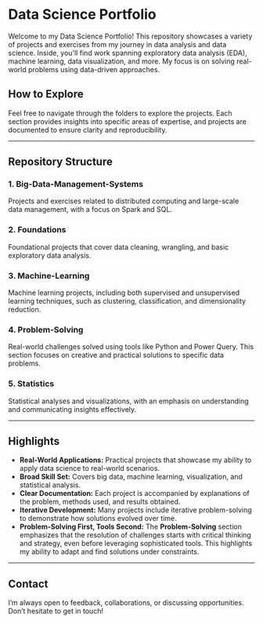 # Data Science Portfolio

Welcome to my Data Science Portfolio! This repository showcases a variety of projects and exercises from my journey in data analysis and data science. Inside, you'll find work spanning exploratory data analysis (EDA), machine learning, data visualization, and more. My focus is on solving real-world problems using data-driven approaches.

## How to Explore
Feel free to navigate through the folders to explore the projects. Each section provides insights into specific areas of expertise, and projects are documented to ensure clarity and reproducibility.

---

## Repository Structure

### 1. **Big-Data-Management-Systems** 
   Projects and exercises related to distributed computing and large-scale data management, with a focus on Spark and SQL.

### 2. **Foundations**
   Foundational projects that cover data cleaning, wrangling, and basic exploratory data analysis.

### 3. **Machine-Learning**
   Machine learning projects, including both supervised and unsupervised learning techniques, such as clustering, classification, and dimensionality reduction.

### 4. **Problem-Solving**
   Real-world challenges solved using tools like Python and Power Query. This section focuses on creative and practical solutions to specific data problems.

### 5. **Statistics**
   Statistical analyses and visualizations, with an emphasis on understanding and communicating insights effectively.

---

## Highlights

- **Real-World Applications:** Practical projects that showcase my ability to apply data science to real-world scenarios.
- **Broad Skill Set:** Covers big data, machine learning, visualization, and statistical analysis.
- **Clear Documentation:** Each project is accompanied by explanations of the problem, methods used, and results obtained.
- **Iterative Development:** Many projects include iterative problem-solving to demonstrate how solutions evolved over time.
- **Problem-Solving First, Tools Second:** The **Problem-Solving** section emphasizes that the resolution of challenges starts with critical thinking and strategy, even before leveraging sophisticated tools. This highlights my ability to adapt and find solutions under constraints.


---

## Contact
I’m always open to feedback, collaborations, or discussing opportunities. Don’t hesitate to get in touch!

